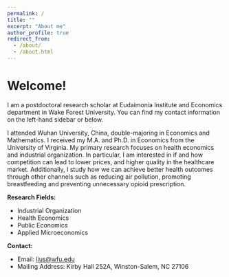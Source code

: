 ```yaml
---
permalink: /
title: ""
excerpt: "About me"
author_profile: true
redirect_from: 
  - /about/
  - /about.html
---
```


# Welcome!

I am a postdoctoral research scholar at Eudaimonia Institute and Economics department in Wake Forest University. You can find my contact information on the left-hand sidebar or below.

I attended Wuhan University, China, double-majoring in Economics and Mathematics. I received my M.A. and Ph.D. in Economics from the University of Virginia. My primary research focuses on health economics and industrial organization. In particular, I am interested in if and how competition can lead to lower prices, and higher quality in the healthcare market. Additionally, I study how we can achieve better health outcomes through other channels such as reducing air pollution, promoting breastfeeding and preventing unnecessary opioid prescription.

**Research Fields:**
  - Industrial Organization
  - Health Economics
  - Public Economics
  - Applied Microeconomics

**Contact:**
 - Email: lius@wfu.edu
 - Mailing Address:  Kirby Hall 252A, Winston-Salem, NC 27106 
